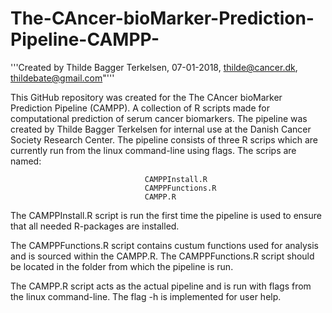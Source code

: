 # The-CAncer-bioMarker-Prediction-Pipeline-CAMPP-

'''Created by Thilde Bagger Terkelsen, 07-01-2018, thilde@cancer.dk, thildebate@gmail.com"'''

This GitHub repository was created for the The CAncer bioMarker Prediction Pipeline (CAMPP). 
A collection of R scripts made for computational prediction of serum cancer biomarkers. 
The pipeline was created by Thilde Bagger Terkelsen for internal use at the Danish Cancer Society Research Center. 
The pipeline consists of three R scrips which are currently run from the linux command-line using flags. The scrips are named:
                                  
                                  CAMPPInstall.R
                                  CAMPPFunctions.R
                                  CAMPP.R
                                  
The CAMPPInstall.R script is run the first time the pipeline is used to ensure that all needed R-packages are installed. 

The CAMPPFunctions.R script contains custum functions used for analysis and is sourced within the CAMPP.R. The CAMPPFunctions.R script should be located in the folder from which the pipeline is run.

The CAMPP.R script acts as the actual pipeline and is run with flags from the linux command-line. 
The flag -h is implemented for user help.
